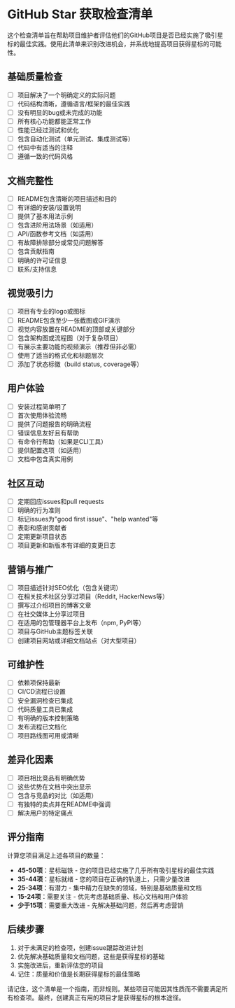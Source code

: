 # GitHub Star 获取检查清单

这个检查清单旨在帮助项目维护者评估他们的GitHub项目是否已经实施了吸引星标的最佳实践。使用此清单来识别改进机会，并系统地提高项目获得星标的可能性。

## 基础质量检查

- [ ] 项目解决了一个明确定义的实际问题
- [ ] 代码结构清晰，遵循语言/框架的最佳实践
- [ ] 没有明显的bug或未完成的功能
- [ ] 所有核心功能都能正常工作
- [ ] 性能已经过测试和优化
- [ ] 包含自动化测试（单元测试、集成测试等）
- [ ] 代码中有适当的注释
- [ ] 遵循一致的代码风格

## 文档完整性

- [ ] README包含清晰的项目描述和目的
- [ ] 有详细的安装/设置说明
- [ ] 提供了基本用法示例
- [ ] 包含进阶用法场景（如适用）
- [ ] API/函数参考文档（如适用）
- [ ] 有故障排除部分或常见问题解答
- [ ] 包含贡献指南
- [ ] 明确的许可证信息
- [ ] 联系/支持信息

## 视觉吸引力

- [ ] 项目有专业的logo或图标
- [ ] README包含至少一张截图或GIF演示
- [ ] 视觉内容放置在README的顶部或关键部分
- [ ] 包含架构图或流程图（对于复杂项目）
- [ ] 有展示主要功能的视频演示（推荐但非必需）
- [ ] 使用了适当的格式化和标题层次
- [ ] 添加了状态标徽（build status, coverage等）

## 用户体验

- [ ] 安装过程简单明了
- [ ] 首次使用体验流畅
- [ ] 提供了问题报告的明确流程
- [ ] 错误信息友好且有帮助
- [ ] 有命令行帮助（如果是CLI工具）
- [ ] 提供配置选项（如适用）
- [ ] 文档中包含真实用例

## 社区互动

- [ ] 定期回应issues和pull requests
- [ ] 明确的行为准则
- [ ] 标记issues为"good first issue"、"help wanted"等
- [ ] 表彰和感谢贡献者
- [ ] 定期更新项目状态
- [ ] 项目更新和新版本有详细的变更日志

## 营销与推广

- [ ] 项目描述针对SEO优化（包含关键词）
- [ ] 在相关技术社区分享过项目（Reddit, HackerNews等）
- [ ] 撰写过介绍项目的博客文章
- [ ] 在社交媒体上分享过项目
- [ ] 在适用的包管理器平台上发布（npm, PyPI等）
- [ ] 项目与GitHub主题标签关联
- [ ] 创建项目网站或详细文档站点（对大型项目）

## 可维护性

- [ ] 依赖项保持最新
- [ ] CI/CD流程已设置
- [ ] 安全漏洞检查已集成
- [ ] 代码质量工具已集成
- [ ] 有明确的版本控制策略
- [ ] 发布流程已文档化
- [ ] 项目路线图可用或清晰

## 差异化因素

- [ ] 项目相比竞品有明确优势
- [ ] 这些优势在文档中突出显示
- [ ] 包含与竞品的对比（如适用）
- [ ] 有独特的卖点并在README中强调
- [ ] 解决用户的特定痛点

## 评分指南

计算您项目满足上述各项目的数量：

- **45-50项**：星标磁铁 - 您的项目已经实施了几乎所有吸引星标的最佳实践
- **35-44项**：星标就绪 - 您的项目在正确的轨道上，只需少量改进
- **25-34项**：有潜力 - 集中精力在缺失的领域，特别是基础质量和文档
- **15-24项**：需要关注 - 优先考虑基础质量、核心文档和用户体验
- **少于15项**：需要重大改进 - 先解决基础问题，然后再考虑营销

## 后续步骤

1. 对于未满足的检查项，创建issue跟踪改进计划
2. 优先解决基础质量和文档问题，这些是获得星标的基础
3. 实施改进后，重新评估您的项目
4. 记住：质量和价值是长期获得星标的最佳策略

请记住，这个清单是一个指南，而非规则。某些项目可能因其性质而不需要满足所有检查项。最终，创建真正有用的项目才是获得星标的根本途径。 